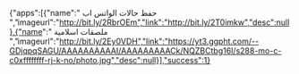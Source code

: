 {"apps":[{"name":" حفظ حالات الواتس اب
 ","imageurl":"http://bit.ly/2RbrOEm","link":"http://bit.ly/2T0imkw","desc":null},{"name":"
ملصقات اسلامية 
 ","imageurl":"http://bit.ly/2Ey0VDH","link":"https://yt3.ggpht.com/--GDjqpqSAGU/AAAAAAAAAAI/AAAAAAAAACk/NQZBCtbg16I/s288-mo-c-c0xffffffff-rj-k-no/photo.jpg","desc":null}],"success":1}
